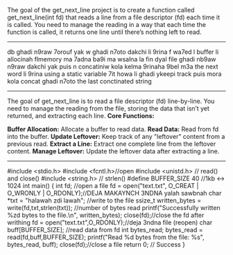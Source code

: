 The goal of the get_next_line project is to create a function called get_next_line(int fd) that reads a line from a file descriptor (fd) each time it is called. You need to manage the reading in a way that each time the function is called, it returns one line until there’s nothing left to read.
------ --------  ----- --------- ----------   -----
db ghadi n9raw 7orouf yak w ghadi n7oto dakchi li 9rina f wa7ed l buffer li allocinah flmemory 
ma 7adna ba9i ma wsalna la fin dyal file
ghadi nb9aw n9raw dakchi yak puis n concatiniw kola kelma 9rinaha 9bel m3a the next word li 9rina using a static variable 7it howa li ghadi ykeepi track puis mora kola concat ghadi n7oto the last conctinated string
------ --------  ----- --------- ----------   -----
The goal of get_next_line is to read a file descriptor (fd) line-by-line.
You need to manage the reading from the file, storing the data that isn’t yet returned, and extracting each line.
**Core Functions:**

**Buffer Allocation:** Allocate a buffer to read data.
**Read Data:** Read from fd into the buffer.
**Update Leftover:** Keep track of any "leftover" content from a previous read.
**Extract a Line:** Extract one complete line from the leftover content.
**Manage Leftover:** Update the leftover data after extracting a line.
**********                ************              
#include <stdio.h>
#include <fcntl.h>//open
#include <unistd.h>  // read() and close()
#include <string.h>  // strlen()
#define BUFFER_SIZE 40 //1kb <-> 1024
int main()
{
    int fd;
    //open a file
    fd =  open("text.txt", O_CREAT | O_WRONLY | O_RDONLY);//DEJA MAKAYNCH 3NDNA yalah sawbnah
    char *txt = "halawah zdi lawah";
    //write to the file
    ssize_t written_bytes = write(fd,txt,strlen(txt));
    //number of bytes read
    printf("Successfully written %zd bytes to the file.\n", written_bytes);
    close(fd);//close the fd after writhing
    fd = open("text.txt",O_RDONLY);//deja 3ndna file (reopen)
    char buff[BUFFER_SIZE];
    //read data from fd
    int bytes_read;
    bytes_read = read(fd,buff,BUFFER_SIZE);
    printf("Read %d bytes from the file: %s", bytes_read, buff);
          close(fd);//close a file
    return 0; // Success
}